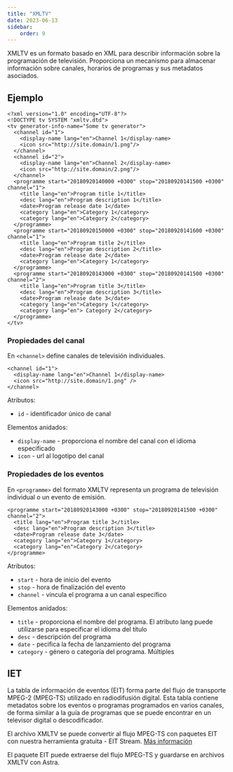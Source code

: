 ```yaml
---
title: "XMLTV"
date: 2023-06-13
sidebar:
    order: 9
---
```


XMLTV es un formato basado en XML para describir información sobre la programación de televisión. Proporciona un mecanismo para almacenar información sobre canales, horarios de programas y sus metadatos asociados.

## Ejemplo[](https://help.cesbo.com/misc/articles/format/xmltv#example)

```
<?xml version="1.0" encoding="UTF-8"?>
<!DOCTYPE tv SYSTEM "xmltv.dtd">
<tv generator-info-name="Some tv generator">
  <channel id="1">
    <display-name lang="en">Channel 1</display-name>
    <icon src="http://site.domain/1.png"/>
  </channel>
  <channel id="2">
    <display-name lang="en">Channel 2</display-name>
    <icon src="http://site.domain/2.png"/>
  </channel>
  <programme start="20180920140000 +0300" stop="20180920141500 +0300" channel="1">
    <title lang="en">Program title 1</title>
    <desc lang="en">Program description 1</title>
    <date>Program release date 1</date>
    <category lang="en">Category 1</category>
    <category lang="en">Category 2</category>
  </programme>
  <programme start="20180920150000 +0300" stop="20180920141600 +0300" channel="1">
    <title lang="en">Program title 2</title>
    <desc lang="en">Program description 2</title>
    <date>Program release date 2</date>
    <category lang="en">Category 1</category>
  </programme>
  <programme start="20180920143000 +0300" stop="20180920141500 +0300" channel="2">
    <title lang="en">Program title 3</title>
    <desc lang="en">Program description 3</title>
    <date>Program release date 3</date>
    <category lang="en">Category 1</category>
    <category lang="en"> Category 2</category>
  </programme>
</tv>
```

### Propiedades del canal

En `<channel>` define canales de televisión individuales.

```
<channel id="1">
  <display-name lang="en">Channel 1</display-name>
  <icon src="http://site.domain/1.png" />
</channel>
```

Atributos:

- `id` - identificador único de canal

Elementos anidados:

- `display-name` - proporciona el nombre del canal con el idioma especificado
- `icon` - url al logotipo del canal

### Propiedades de los eventos

En `<programme>` del formato XMLTV representa un programa de televisión individual o un evento de emisión.

```
<programme start="20180920143000 +0300" stop="20180920141500 +0300" channel="2">
  <title lang="en">Program title 3</title>
  <desc lang="en">Program description 3</title>
  <date>Program release date 3</date>
  <category lang="en">Category 1</category>
  <category lang="en">Category 2</category>
</programme>
```

Atributos:

- `start` - hora de inicio del evento
- `stop` - hora de finalización del evento
- `channel` - vincula el programa a un canal específico

Elementos anidados:

- `title` - proporciona el nombre del programa. El atributo lang puede utilizarse para especificar el idioma del título
- `desc` - descripción del programa
- `date` - pecifica la fecha de lanzamiento del programa
- `category` - género o categoría del programa. Múltiples
    

## IET[](https://help.cesbo.com/misc/articles/format/xmltv#eit)

La tabla de información de eventos (EIT) forma parte del flujo de transporte MPEG-2 (MPEG-TS) utilizado en radiodifusión digital. Esta tabla contiene metadatos sobre los eventos o programas programados en varios canales, de forma similar a la guía de programas que se puede encontrar en un televisor digital o descodificador.

El archivo XMLTV se puede convertir al flujo MPEG-TS con paquetes EIT con nuestra herramienta gratuita - EIT Stream. [Más información](https://help.cesbo.com/misc/tools-and-utilities/tv-and-media/eit-stream)

El paquete EIT puede extraerse del flujo MPEG-TS y guardarse en archivos XMLTV con Astra.
